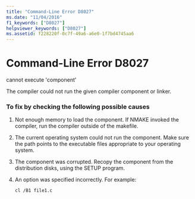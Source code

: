 ```yaml
---
title: "Command-Line Error D8027"
ms.date: "11/04/2016"
f1_keywords: ["D8027"]
helpviewer_keywords: ["D8027"]
ms.assetid: f228220f-0c7f-49a6-a6e0-1f7bd4745aa6
---
```

# Command-Line Error D8027

cannot execute 'component'

The compiler could not run the given compiler component or linker.

### To fix by checking the following possible causes

1. Not enough memory to load the component. If NMAKE invoked the compiler, run the compiler outside of the makefile.

1. The current operating system could not run the component. Make sure the path points to the executable files appropriate to your operating system.

1. The component was corrupted. Recopy the component from the distribution disks, using the SETUP program.

1. An option was specified incorrectly. For example:

    ```
    cl /B1 file1.c
    ```